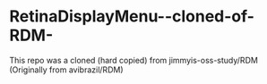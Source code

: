 # RetinaDisplayMenu--cloned-of-RDM-
This repo was a cloned (hard copied) from jimmyis-oss-study/RDM (Originally from avibrazil/RDM)
